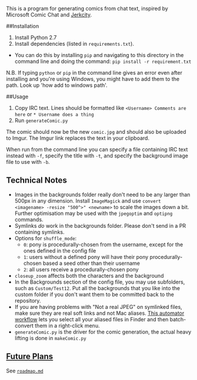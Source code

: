 This is a program for generating comics from chat text, inspired by Microsoft Comic Chat and [Jerkcity](https://www.jerkcity.com).

##Installation

1. Install Python 2.7
2. Install dependencies (listed in `requirements.txt`). 
  * You can do this by installing `pip` and navigating to this directory in the command line and doing the command: `pip install -r requirement.txt`

N.B. If typing `python` or `pip` in the command line gives an error even after installing and you're using Windows, you might have to add them to the path. Look up 'how add to windows path'.


##Usage

1. Copy IRC text. Lines should be formatted like `<Username> Comments are here` or `* Username does a thing`
2. Run `generateComic.py`

The comic should now be the new `comic.jpg` and should also be uploaded to Imgur.  The Imgur link replaces the text in your clipboard.

When run from the command line you can specify a file containing IRC text instead with `-f`, specify the title with `-t`, and specify the background image file to use with `-b`.


## Technical Notes

* Images in the backgrounds folder really don't need to be any larger than 500px in any dimension.  Install `ImageMagick` and use `convert <imagename> -resize "500^>" <newname>` to scale the images down a bit.  Further optimisation may be used with the `jpegoptim` and `optipng` commands.
* Symlinks *do* work in the backgrounds folder.  Please don't send in a PR containing symlinks.
* Options for `shuffle_mode`:
	* `0`: pony is procedurally-chosen from the username, except for the ones defined in the config file
	* `1`: users without a defined pony will have their pony procedurally-chosen based a seed other than their username
	* `2`: all users receive a procedurally-chosen pony
* `closeup_zoom` affects both the characters and the background
* In the Backgrounds section of the config file, you may use subfolders, such as `Custom/Test12`.  Put all the backgrounds that you like into the custom folder if you don't want them to be committed back to the repository.
* If you are having problems with "Not a real JPEG" on symlinked files, make sure they are real soft links and not Mac aliases.  [This automator workflow](http://blog.poynton.ca/?p=281) lets you select all your aliased files in Finder and then batch-convert them in a right-click menu.
* `generateComic.py` is the driver for the comic generation, the actual heavy lifting is done in `makeComic.py`

## [Future Plans](./roadmap.md)

See [`roadmap.md`](./roadmap.md)
